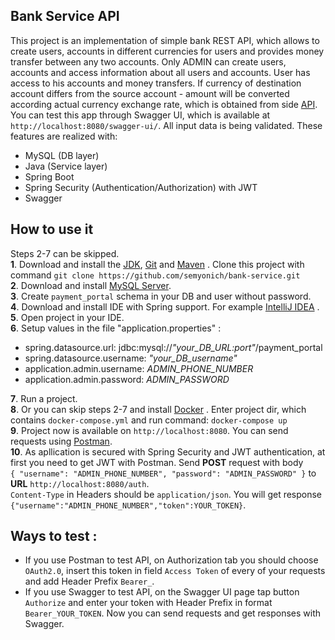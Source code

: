 ## Bank Service API
This project is an implementation of simple bank REST API, which allows to create users, 
accounts in different currencies for users and provides money transfer between any two 
accounts. Only ADMIN can create users, accounts and access information about all users and accounts.
User has access to his accounts and money transfers. If currency of destination account differs from the source account - amount 
will be converted according actual
currency exchange rate, which is obtained from side [API](https://api.exchangerate.host).
You can test this app through Swagger UI, 
which is available at `http://localhost:8080/swagger-ui/`. 
All input data is being validated.
These features are realized with:
- MySQL (DB layer)
- Java (Service layer)
- Spring Boot 
- Spring Security (Authentication/Authorization) with JWT
- Swagger

## How to use it
Steps 2-7 can be skipped.<br>
__1__.  Download and install the 
  [JDK](https://www.oracle.com/java/technologies/javase-downloads.html "Download JDK"),
[Git](https://git-scm.com/downloads) and [Maven](https://maven.apache.org/download.cgi) . 
Clone this project with command `git clone https://github.com/semyonich/bank-service.git` <br>
__2__. Download and install [MySQL Server](https://dev.mysql.com/downloads/ "Download MySQL").<br>
__3__. Create `payment_portal` schema in your DB and user without password.<br>
__4__. Download and install IDE with Spring support. 
  For example [IntelliJ IDEA](https://www.jetbrains.com/ru-ru/idea/download/#section=windows) .<br>
__5__. Open project in your IDE.<br>
__6__. Setup values in the file "application.properties" :<br>
 + spring.datasource.url: jdbc:mysql://*"your_DB_URL:port"*/payment_portal 
 + spring.datasource.username: *"your_DB_username"* <br>
 + application.admin.username: *ADMIN_PHONE_NUMBER* 
 + application.admin.password: *ADMIN_PASSWORD* <br>

__7__. Run a project.<br>
__8__. Or you can skip steps 2-7 and install [Docker](https://www.docker.com/products/docker-desktop) .
 Enter project dir, which contains `docker-compose.yml` and run command: `docker-compose up` <br>
__9__. Project now is available on `http://localhost:8080`. You can send requests using [Postman](https://www.postman.com/downloads/ "Download Postman"). <br>
__10__. As apllication is secured with Spring Security and JWT authentication, 
  at first you need to get JWT with Postman. Send __POST__ request with body<br> `{
"username": "ADMIN_PHONE_NUMBER",
"password": "ADMIN_PASSWORD"
}` to __URL__ `http://localhost:8080/auth`. <br>
`Content-Type` in Headers should be `application/json`. You will get response <br>
`{"username":"ADMIN_PHONE_NUMBER","token":YOUR_TOKEN}`.<br>
## Ways to test :
+ If you use Postman to test API, on Authorization tab you should choose `OAuth2.0`, insert this token in field 
  `Access Token` of every of your requests and add 
  Header Prefix `Bearer_`.
+ If you use Swagger to test API, on the Swagger UI page tap button `Authorize` and
  enter your token with Header Prefix in format
`Bearer_YOUR_TOKEN`. Now you can send requests and get responses with Swagger.
